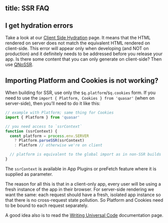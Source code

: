 title: SSR FAQ
---

## I get hydration errors
Take a look at our [Client Side Hydration](/guide/ssr-client-side-hydration.html) page. It means that the HTML rendered on server does not match the equivalent HTML rendered on client-side. This error will appear only when developing (and NOT on production) and it definitely needs to be addressed before you release your app. Is there some content that you can only generate on client-side? Then use [QNoSSR](components/no-ssr.html).

## Importing Platform and Cookies is not working?
When building for SSR, use only the `$q.platform`/`$q.cookies` form. If you need to use the `import { Platform, Cookies } from 'quasar'` (when on server-side), then you’ll need to do it like this:

```js
// example with Platform; same thing for Cookies
import { Platform } from 'quasar'

// you need access to `ssrContext`
function (ssrContext) {
  const platform = process.env.SERVER
    ? Platform.parseSSR(ssrContext)
    : Platform // otherwise we're on client

  // platform is equivalent to the global import as in non-SSR builds
}
```

The `ssrContext` is available in App Plugins or preFetch feature where it is supplied as parameter.

The reason for all this is that in a client-only app, every user will be using a fresh instance of the app in their browser. For server-side rendering we want the same: each request should have a fresh, isolated app instance so that there is no cross-request state pollution. So Platform and Cookies need to be bound to each request separately.

A good idea also is to read the [Writing Universal Code](/guide/ssr-writing-universal-code.html) documentation page.
